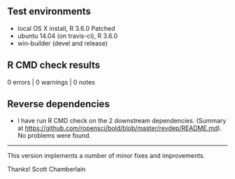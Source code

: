 ## Test environments

* local OS X install, R 3.6.0 Patched
* ubuntu 14.04 (on travis-ci), R 3.6.0
* win-builder (devel and release)

## R CMD check results

0 errors | 0 warnings | 0 notes

## Reverse dependencies

* I have run R CMD check on the 2 downstream dependencies.
  (Summary at <https://github.com/ropensci/bold/blob/master/revdep/README.md>). No problems were found.

-----

This version implements a number of minor fixes and improvements.

Thanks! 
Scott Chamberlain

